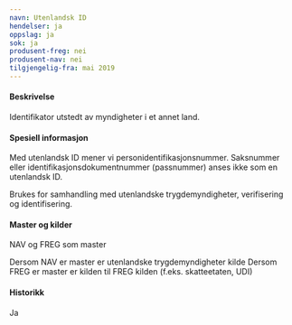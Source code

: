 ```yaml
---
navn: Utenlandsk ID
hendelser: ja
oppslag: ja
sok: ja
produsent-freg: nei
produsent-nav: nei
tilgjengelig-fra: mai 2019
---
```


#### Beskrivelse

Identifikator utstedt av myndigheter i et annet land.

#### Spesiell informasjon

Med utenlandsk ID mener vi personidentifikasjonsnummer.
Saksnummer eller identifikasjonsdokumentnummer (passnummer) anses ikke som en utenlandsk ID.

Brukes for samhandling med utenlandske trygdemyndigheter, verifisering og identifisering.

#### Master og kilder

NAV og FREG som master
    
Dersom NAV er master er utenlandske trygdemyndigheter kilde
Dersom FREG er master er kilden til FREG kilden (f.eks. skatteetaten, UDI)

#### Historikk

Ja

